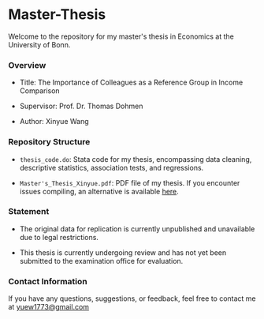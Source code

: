 # Master-Thesis

Welcome to the repository for my master's thesis in Economics at the University of Bonn.


### Overview

- Title: The Importance of Colleagues as a Reference Group in Income Comparison

- Supervisor: Prof. Dr. Thomas Dohmen

- Author: Xinyue Wang


### Repository Structure

- `thesis_code.do`: Stata code for my thesis, encompassing data cleaning, descriptive statistics, association tests, and regressions.

- `Master's_Thesis_Xinyue.pdf`: PDF file of my thesis. If you encounter issues compiling, an alternative is available [here](https://www.dropbox.com/scl/fi/379a6lf1o1vpm1fj31mxh/Master-s-thesis_The-Importance-of-Colleagues-as-a-Reference-Group-in-Income-Comparison.pdf?rlkey=2j7tiodugd3qhiot4rzuuilpw&dl=0).


### Statement

- The original data for replication is currently unpublished and unavailable due to legal restrictions.

- This thesis is currently undergoing review and has not yet been submitted to the examination office for evaluation. 


### Contact Information

If you have any questions, suggestions, or feedback, feel free to contact me at yuew1773@gmail.com

